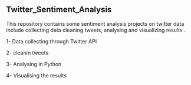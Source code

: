 ## Twitter_Sentiment_Analysis

This repository contains some sentiment analysis projects on twitter data include collecting data cleaning tweets, analysing and visualizing results .

1- Data collecting through Twitter API  

2- cleanin tweets 

3- Analysing in Python 

4- Visualising the results
